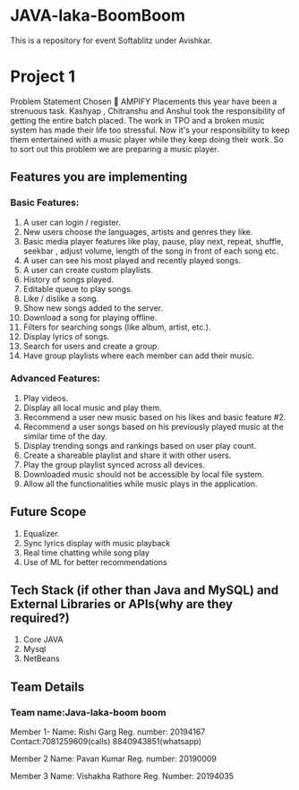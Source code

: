 # JAVA-laka-BoomBoom
This is a repository for event Softablitz under Avishkar.

# Project 1
Problem Statement Chosen  AMPIFY
Placements this year have been a strenuous task. Kashyap , Chitranshu and Anshul took the responsibility of getting the entire batch placed. The work in TPO and a broken music system has made their life too stressful. Now it's your responsibility to keep them entertained with a music player while they keep doing their work.
So to sort out this problem we are preparing a music player.


## Features you are implementing

### Basic Features: 
1. A user can login / register. 
2. New users choose the languages, artists and genres they like. 
3. Basic media player features like play, pause, play next, repeat, shuffle, seekbar , adjust     volume, length of the song in front of each song etc. 
4. A user can see his most played and recently played songs. 
5. A user can create custom playlists. 
6. History of songs played.
7. Editable queue to play songs. 
8. Like / dislike a song. 
9. Show new songs added to the server. 
10. Download a song for playing offline. 
11. Filters for searching songs (like album, artist, etc.). 
12. Display lyrics of songs. 
13. Search for users and create a group. 
14. Have group playlists where each member can add their music. 

### Advanced Features: 
1. Play videos. 
2. Display all local music and play them. 
3. Recommend a user new music based on his likes and basic feature #2.
4. Recommend a user songs based on his previously played music at the similar time of the day. 
5. Display trending songs and rankings based on user play count. 
6. Create a shareable playlist and share it with other users. 
7. Play the group playlist synced across all devices. 
8. Downloaded music should not be accessible by local file system. 
9. Allow all the functionalities while music plays in the application.



## Future Scope
1.	Equalizer.
2.	Sync lyrics display with music playback
3.	Real time chatting while song play
4.	Use of ML for better recommendations



## Tech Stack (if other than Java and MySQL) and External Libraries or APIs(why are they required?)
1.	Core JAVA
2.	Mysql
3.	NetBeans


## Team Details

### Team name:Java-laka-boom boom

Member 1-
Name: Rishi Garg 
Reg. number: 20194167
Contact:7081259609(calls)
         8840943851(whatsapp)
         
Member 2
Name: Pavan Kumar
Reg. number: 20190009

Member 3
Name: Vishakha Rathore
Reg. Number: 20194035

